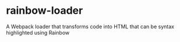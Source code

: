 # rainbow-loader
A Webpack loader that transforms code into HTML that can be syntax highlighted using Rainbow
